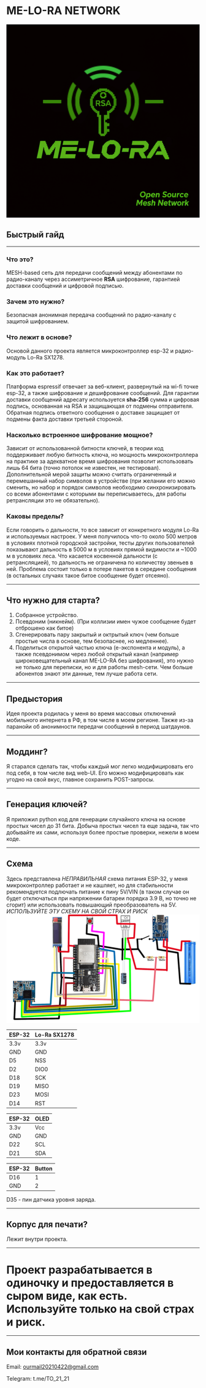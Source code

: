 # ME-LO-RA NETWORK #
![Схема](logo.png)
## Быстрый гайд ##

----------
### Что это? ###
MESH-based сеть для передачи сообщений между абонентами по радио-каналу через ассиметричное **RSA** шифрование, гарантией доставки сообщений и цифровой подписью.
### Зачем это нужно? ###
Безопасная анонимная передача сообщений по радио-каналу с защитой шифрованием.
### Что лежит в основе? ###
Основой данного проекта является микроконтроллер esp-32 и радио-модуль Lo-Ra SX1278.
### Как это работает? ###
Платформа espressif отвечает за веб-клиент, развернутый на wi-fi точке esp-32, а также шифрование и дешифрование сообщений.
Для гарантии доставки сообщений адресату используется **sha-256** сумма и цифровая подпись, основанная на RSA и защищающая от подмены отправителя.
Обратная подпись ответного сообщения о доставке защищает от подмены факта доставки третьей стороной.
### Насколько встроенное шифрование мощное? ###
Зависит от использованной битности ключей, в теории код поддерживает любую битность ключа, но мощность микроконтроллера на практике за адекватное время шифрования позволит использовать лишь 64 бита (точно потолок не известен, не тестировал). Дополнительной мерой защиты можно считать ограниченный и перемешанный набор символов в устройстве (при желании его можно сменить, но набор и порядок символов необходимо синхронизировать со всеми абонентами с которыми вы переписываетесь, для работы ретрансляции это не обязательно).
### Каковы пределы? ###
Если говорить о дальности, то все зависит от конкретного модуля Lo-Ra и используемых настроек. У меня получилось что-то около 500 метров в условиях плотной городской застройки, тесты других пользователей показывают дальность в 5000 м в условиях прямой видимости и ~1000 м в условиях леса.
Что касается косвенной дальности (с ретрансляцией), то дальность не ограничена по количеству звеньев в ней. Проблема состоит только в потере пакетов в середине сообщения (в остальных случаях такое битое сообщение будет отсеяно).

----------
## Что нужно для старта? ##

1. Собранное устройство.
2. Псевдоним (никнейм). (При коллизии имен чужое сообщение будет отброшено как битое)
3. Сгенерировать пару закрытый и октрытый ключ (чем больше простые числа в основе, тем безопаснее, но медленнее).
4. Поделиться открытой частью ключа (e-экспонента и модуль), а также псевдонимом через любой открытый канал (например широковещательный канал ME-LO-RA без шифрования), это нужно не только для переписки, но и для работы mesh-сети. Чем больше абонентов знают эти данные, тем лучше работа сети.

----------
## Предыстория ##
Идея проекта родилась у меня во время массовых отключений мобильного интернета в РФ, в том числе в моем регионе. Также из-за паранойи об анонимности передачи сообщений в период шатдаунов.

----------
## Моддинг? ##
Я старался сделать так, чтобы каждый мог легко модифицировать его под себя, в том числе вид web-UI. Его можно модифицировать как угодно на свой вкус, главное сохранить POST-запросы.

----------
## Генерация ключей? ##
Я приложил python код для генерации случайного ключа на основе простых чисел до 31 бита. Добыча простых чисел та еще задача, так что добывайте их сами, используя более простые проверки, нежели в моем коде.

----------
## Схема ##

Здесь представлена *НЕПРАВИЛЬНАЯ* схема питания ESP-32, у меня микроконтроллер работает и не кашляет, но для стабильности рекомендуется подлючать питание к пину 5V/VIN (в таком случае он будет отключаться при напряжении батареи порядка 3.9 В, но точно не сгорит) или использовать повышающий преобразователь на 5V. *ИСПОЛЬЗУЙТЕ ЭТУ СХЕМУ НА СВОЙ СТРАХ И РИСК*
![Схема](ME-LO-RA_UNSTABLE.png)

|ESP-32|Lo-Ra SX1278|
|----------|----------|
|3.3v|3.3v|
|GND|GND|
|D5|NSS|
|D2|DIO0|
|D18|SCK|
|D19|MISO|
|D23|MOSI|
|D14|RST|

ESP-32|OLED|
|----------|----------|
|3.3v|Vcc|
|GND|GND|
|D22|SCL|
|D21|SDA|

ESP-32|Button|
|----------|----------|
|D16|1|
|GND|2|

D35 - пин датчика уровня заряда.

----------
## Корпус для печати? ##
Лежит внутри проекта.

----------
# Проект разрабатывается в одиночку и предоставляется в сыром виде, как есть. Используйте только на свой страх и риск. #

----------
## Мои контакты для обратной связи ##
Email: ourmail20210422@gmail.com

Telegram: t.me/TO_21_21
